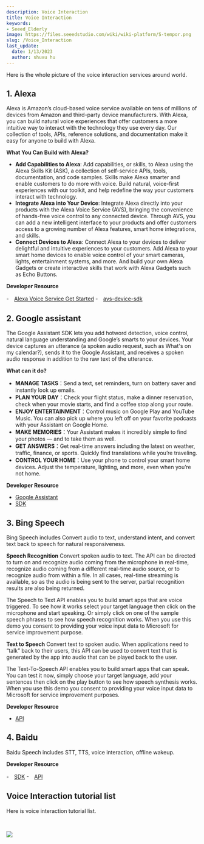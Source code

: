 ```yaml
---
description: Voice Interaction
title: Voice Interaction
keywords:
- Seeed_Elderly
image: https://files.seeedstudio.com/wiki/wiki-platform/S-tempor.png
slug: /Voice_Interaction
last_update:
  date: 1/13/2023
  author: shuxu hu
---
```


Here is the whole picture of the voice interaction services around world. 

## 1. Alexa

Alexa is Amazon’s cloud-based voice service available on tens of millions of devices from Amazon and third-party device manufacturers. With Alexa, you can build natural voice experiences that offer customers a more intuitive way to interact with the technology they use every day. Our collection of tools, APIs, reference solutions, and documentation make it easy for anyone to build with Alexa.

**What You Can Build with Alexa?**
- **Add Capabilities to Alexa**: Add capabilities, or skills, to Alexa using the Alexa Skills Kit (ASK), a collection of self-service APIs, tools, documentation, and code samples. Skills make Alexa smarter and enable customers to do more with voice. Build natural, voice-first experiences with our toolkit, and help redefine the way your customers interact with technology.
- **Integrate Alexa into Your Device**: Integrate Alexa directly into your products with the Alexa Voice Service (AVS), bringing the convenience of hands-free voice control to any connected device. Through AVS, you can add a new intelligent interface to your products and offer customers access to a growing number of Alexa features, smart home integrations, and skills.
- **Connect Devices to Alexa**: Connect Alexa to your devices to deliver delightful and intuitive experiences to your customers. Add Alexa to your smart home devices to enable voice control of your smart cameras, lights, entertainment systems, and more. And build your own Alexa Gadgets or create interactive skills that work with Alexa Gadgets such as Echo Buttons.

**Developer Resource**

-　[Alexa Voice Service Get Started](https://developer.amazon.com/zh/alexa-voice-service)
-　[avs-device-sdk](https://github.com/alexa/avs-device-sdk/wiki)

## 2. Google assistant

The Google Assistant SDK lets you add hotword detection, voice control, natural language understanding and Google’s smarts to your devices. Your device captures an utterance (a spoken audio request, such as What's on my calendar?), sends it to the Google Assistant, and receives a spoken audio response in addition to the raw text of the utterance.

**What can it do?**
- **MANAGE TASKS**：Send a text, set reminders, turn on battery saver and instantly look up emails.
- **PLAN YOUR DAY**：Check your flight status, make a dinner reservation, check when your movie starts, and find a coffee stop along your route.
- **ENJOY ENTERTAINMENT**：Control music on Google Play and YouTube Music. You can also pick up where you left off on your favorite podcasts with your Assistant on Google Home.
- **MAKE MEMORIES**：Your Assistant makes it incredibly simple to find your photos — and to take them as well.
- **GET ANSWERS**：Get real-time answers including the latest on weather, traffic, finance, or sports. Quickly find translations while you’re traveling.
- **CONTROL YOUR HOME**：Use your phone to control your smart home devices. Adjust the temperature, lighting, and more, even when you’re not home.

**Developer Resource**

- [Google Assistant](https://assistant.google.com/)
- [SDK](https://developers.google.com/assistant/sdk/overview)

## 3. Bing Speech

Bing Speech includes Convert audio to text, understand intent, and convert text back to speech for natural responsiveness.

**Speech Recognition**
Convert spoken audio to text. The API can be directed to turn on and recognize audio coming from the microphone in real-time, recognize audio coming from a different real-time audio source, or to recognize audio from within a file. In all cases, real-time streaming is available, so as the audio is being sent to the server, partial recognition results are also being returned.

The Speech to Text API enables you to build smart apps that are voice triggered. To see how it works select your target language then click on the microphone and start speaking. Or simply click on one of the sample speech phrases to see how speech recognition works. When you use this demo you consent to providing your voice input data to Microsoft for service improvement purpose.

**Text to Speech**
Convert text to spoken audio. When applications need to “talk” back to their users, this API can be used to convert text that is generated by the app into audio that can be played back to the user.

The Text-To-Speech API enables you to build smart apps that can speak. You can test it now, simply choose your target language, add your sentences then click on the play button to see how speech synthesis works. When you use this demo you consent to providing your voice input data to Microsoft for service improvement purposes.

**Developer Resource**

- [API](https://docs.microsoft.com/en-us/azure/cognitive-services/speech/home)


## 4. Baidu

Baidu Speech includes STT, TTS, voice interaction, offline wakeup. 

**Developer Resource**

-　[SDK](https://github.com/MyDuerOS/DuerOS-Python-Client)
-　[API](http://ai.baidu.com/docs#/ASR-Android-SDK/top)

## Voice Interaction tutorial list

Here is voice interaction tutorial list.

<!-- - [ReSpeaker Core V2 & Wio Link](/ReSpeaker_Core_V2_&_Wio_Link/)
- [Google Assistant](/Google_Assistant) -->
<div>
  <br /><p style={{textAlign: 'center'}}><a href="https://www.seeedstudio.com/act-4.html?utm_source=wiki&utm_medium=wikibanner&utm_campaign=newproducts" target="_blank"><img src="https://files.seeedstudio.com/wiki/Wiki_Banner/new_product.jpg" /></a></p>
</div>
